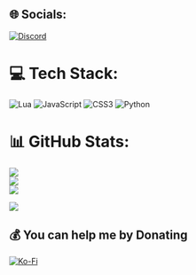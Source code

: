 
## 🌐 Socials:
[![Discord](https://img.shields.io/badge/Discord-%237289DA.svg?logo=discord&logoColor=white)](https://discord.gg/.srax) 

# 💻 Tech Stack:
![Lua](https://img.shields.io/badge/lua-%232C2D72.svg?style=for-the-badge&logo=lua&logoColor=white) ![JavaScript](https://img.shields.io/badge/javascript-%23323330.svg?style=for-the-badge&logo=javascript&logoColor=%23F7DF1E) ![CSS3](https://img.shields.io/badge/css3-%231572B6.svg?style=for-the-badge&logo=css3&logoColor=white) ![Python](https://img.shields.io/badge/python-3670A0?style=for-the-badge&logo=python&logoColor=ffdd54)
# 📊 GitHub Stats:
![](https://github-readme-stats.vercel.app/api?username=SraxDev&theme=nord&hide_border=true&include_all_commits=false&count_private=false)<br/>
![](https://github-readme-streak-stats.herokuapp.com/?user=SraxDev&theme=nord&hide_border=true)<br/>
![](https://github-readme-stats.vercel.app/api/top-langs/?username=SraxDev&theme=nord&hide_border=true&include_all_commits=false&count_private=false&layout=compact)

[![](https://visitcount.itsvg.in/api?id=SraxDev&icon=0&color=12)](https://visitcount.itsvg.in)

  ## 💰 You can help me by Donating
  [![Ko-Fi](https://img.shields.io/badge/Ko--fi-F16061?style=for-the-badge&logo=ko-fi&logoColor=white)](https://ko-fi.com/https://ko-fi.com/sraxdev) 

  
<!-- Proudly created with GPRM ( https://gprm.itsvg.in ) -->
